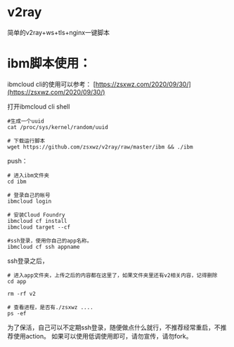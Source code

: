 # v2ray
简单的v2ray+ws+tls+nginx一键脚本


# ibm脚本使用：

ibmcloud cli的使用可以参考：
[https://zsxwz.com/2020/09/30/](https://zsxwz.com/2020/09/30/)

打开ibmcloud cli shell

```
#生成一个uuid
cat /proc/sys/kernel/random/uuid

# 下载运行脚本
wget https://github.com/zsxwz/v2ray/raw/master/ibm && ./ibm

```

push：

```
# 进入ibm文件夹
cd ibm

# 登录自己的帐号
ibmcloud login

# 安装Cloud Foundry
ibmcloud cf install
ibmcloud target --cf

#ssh登录，使用你自己的app名称。
ibmcloud cf ssh appname
```

ssh登录之后，
```
# 进入app文件夹，上传之后的内容都在这里了，如果文件夹里还有v2相关内容，记得删除
cd app

rm -rf v2

# 查看进程，是否有./zsxwz ....
ps -ef
```

为了保活，自己可以不定期ssh登录，随便做点什么就行，不推荐经常重启，不推荐使用action。
如果可以使用低调使用即可，请勿宣传，请勿fork。

